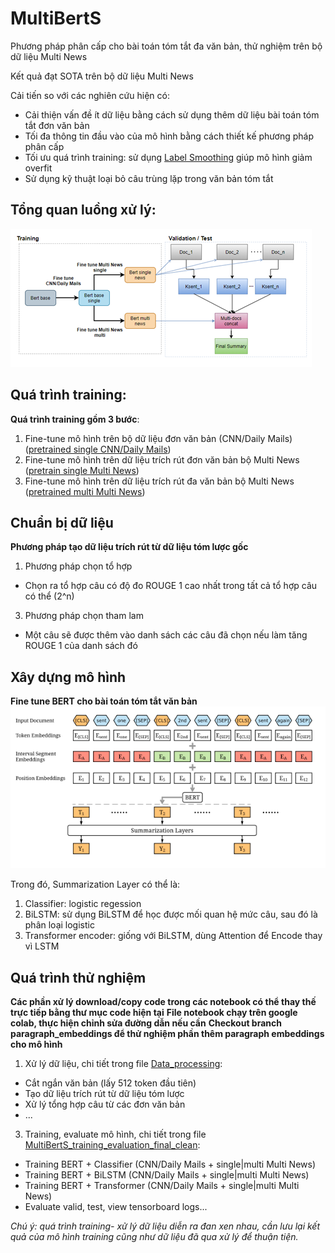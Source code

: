# MultiBertS
Phương pháp phân cấp cho bài toán tóm tắt đa văn bản, thử nghiệm trên bộ dữ liệu Multi News

Kết quả đạt SOTA trên bộ dữ liệu Multi News

Cải tiến so với các nghiên cứu hiện có:
  - Cải thiện vấn đề ít dữ liệu bằng cách sử dụng thêm dữ liệu bài toán tóm tắt đơn văn bản
  - Tối đa thông tin đầu vào của mô hình bằng cách thiết kế phương pháp phân cấp
  - Tối ưu quá trình training: sử dụng [Label Smoothing](https://arxiv.org/pdf/1701.06548.pdf) giúp mô hình giảm overfit
  - Sử dụng kỹ thuật loại bỏ câu trùng lặp trong văn bản tóm tắt
## Tổng quan luồng xử lý:
![luồng train-test-validation](./img/flow_all.png)

## Quá trình training:
**Quá trình training gồm 3 bước**:
1. Fine-tune mô hình trên bộ dữ liệu đơn văn bản (CNN/Daily Mails) ([pretrained single CNN/Daily Mails](https://drive.google.com/drive/folders/1d4fuGfRuFmMcWUTdMsm9ukRqXlizLk45?usp=sharing))
2. Fine-tune mô hình trên dữ liệu trích rút đơn văn bản bộ Multi News ([pretrain single Multi News](https://drive.google.com/drive/folders/13QTGaC8mvRtvcr4fvAOCjn03reF3dTNT?usp=sharing))
3. Fine-tune mô hình trên dữ liệu trích rút đa văn bản bộ Multi News ([pretrained multi Multi News](https://drive.google.com/drive/folders/1--5BIzcSeprEP99jbf9m8nJHplqU8pmA?usp=sharing))

## Chuẩn bị dữ liệu
**Phương pháp tạo dữ liệu trích rút từ dữ liệu tóm lược gốc**
1. Phương pháp chọn tổ hợp
  - Chọn ra tổ hợp câu có độ đo ROUGE 1 cao nhất trong tất cả tổ hợp câu có thể (2^n)
3. Phương pháp chọn tham lam
  - Một câu sẽ được thêm vào danh sách các câu đã chọn nếu làm tăng ROUGE 1 của danh sách đó

## Xây dựng mô hình
**Fine tune BERT cho bài toán tóm tắt văn bản**
![Mô hình tổng quan](./img/model.PNG)

Trong đó, Summarization Layer có thể là:
1. Classifier: logistic regession
2. BiLSTM: sử dụng BiLSTM để học được mối quan hệ mức câu, sau đó là phân loại logistic
3. Transformer encoder: giống với BiLSTM, dùng Attention để Encode thay vì LSTM

## Quá trình thử nghiệm
**Các phần xử lý download/copy code trong các notebook có thể thay thế trực tiếp bằng thư mục code hiện tại**
**File notebook chạy trên google colab, thực hiện chỉnh sửa đường dẫn nếu cần**
**Checkout branch paragraph_embeddings để thử nghiệm phần thêm paragraph embeddings cho mô hình**
1. Xử lý dữ liệu, chi tiết trong file [Data_processing](./src/notebook/Data_processing.ipynb):
  - Cắt ngắn văn bản (lấy 512 token đầu tiên)
  - Tạo dữ liệu trích rút từ dữ liệu tóm lược
  - Xử lý tổng hợp câu từ các đơn văn bản
  - ...
3. Training, evaluate mô hình, chi tiết trong file [MultiBertS_training_evaluation_final_clean](./src/notebook/MultiBertS_training_evaluation_final_clean.ipynb):
  - Training BERT + Classifier (CNN/Daily Mails + single|multi Multi News)
  - Training BERT + BiLSTM (CNN/Daily Mails + single|multi Multi News)
  - Training BERT + Transformer (CNN/Daily Mails + single|multi Multi News)
  - Evaluate valid, test, view tensorboard logs...
 
 *Chú ý: quá trình training- xử lý dữ liệu diễn ra đan xen nhau, cần lưu lại kết quả của mô hình training cũng như dữ liệu đã qua xử lý để thuận tiện.*
